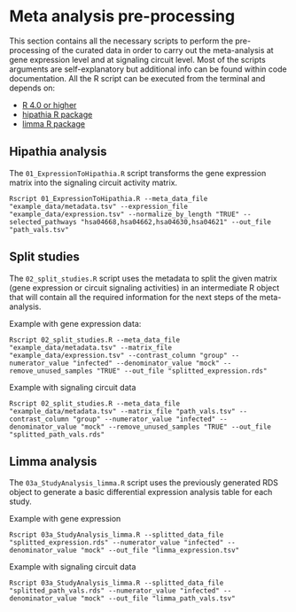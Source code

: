 # Meta analysis pre-processing

This section contains all the necessary scripts to perform the pre-processing of the curated data
in order to carry out the meta-analysis at gene expression level and at signaling circuit level. Most
of the scripts arguments are self-explanatory but additional info can be found within code documentation.
All the R script can be executed from the terminal and depends on:

* [R 4.0 or higher](https://cran.r-project.org/)
* [hipathia R package](http://bioconductor.org/packages/release/bioc/html/hipathia.html)
* [limma R package](http://bioconductor.org/packages/release/bioc/html/limma.html)

## Hipathia analysis

The `01_ExpressionToHipathia.R` script transforms the gene expression matrix into the signaling circuit activity matrix.

```
Rscript 01_ExpressionToHipathia.R --meta_data_file "example_data/metadata.tsv" --expression_file "example_data/expression.tsv" --normalize_by_length "TRUE" --selected_pathways "hsa04668,hsa04662,hsa04630,hsa04621" --out_file "path_vals.tsv"
```

## Split studies

The `02_split_studies.R` script uses the metadata to split the given matrix (gene expression or circuit signaling activities)
in an intermediate R object that will contain all the required information for the next steps of the meta-analysis.

Example with gene expression data:

```
Rscript 02_split_studies.R --meta_data_file "example_data/metadata.tsv" --matrix_file "example_data/expression.tsv" --contrast_column "group" --numerator_value "infected" --denominator_value "mock" --remove_unused_samples "TRUE" --out_file "splitted_expression.rds"
```

Example with signaling circuit data

```
Rscript 02_split_studies.R --meta_data_file "example_data/metadata.tsv" --matrix_file "path_vals.tsv" --contrast_column "group" --numerator_value "infected" --denominator_value "mock" --remove_unused_samples "TRUE" --out_file "splitted_path_vals.rds"
```

## Limma analysis

The `03a_StudyAnalysis_limma.R` script uses the previously generated RDS object to generate a basic differential expression analysis table
for each study.

Example with gene expression

```
Rscript 03a_StudyAnalysis_limma.R --splitted_data_file "splitted_expression.rds" --numerator_value "infected" --denominator_value "mock" --out_file "limma_expression.tsv"
```

Example with signaling circuit data

```
Rscript 03a_StudyAnalysis_limma.R --splitted_data_file "splitted_path_vals.rds" --numerator_value "infected" --denominator_value "mock" --out_file "limma_path_vals.tsv"
```

